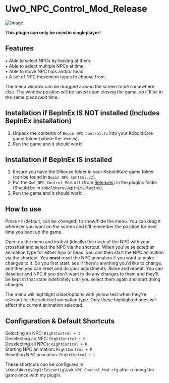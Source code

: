 # UwO_NPC_Control_Mod_Release
![Image](https://github.com/user-attachments/assets/08d45935-cc40-4e98-8c3d-10340d686933)

**This plugin can only be used in singleplayer!**

## Features
• Able to select NPCs by looking at them.  
• Able to select multiple NPCs at time.  
• Able to move NPC hips and/or head.  
• A set of NPC movement types to choose from.

The menu window can be dragged around the screen to be somewhere else. The window position will be saved upon closing the game, so it'll be in the same place next time.

## Installation if BepInEx IS NOT installed (Includes BepInEx installation)
1. Unpack the contents of `Bepin NPC Control.7z` into your KoboldKare game folder (where the .exe is).
2. Run the game and it should work!

## Installation if BepInEx IS installed
1. Ensure you have the Dlltouse folder in your KoboldKare game folder (can be found in `Bepin NPC Control.7z`).
2. Put the `UwO_NPC_Control_Mod.dll` (from [Releases](https://github.com/uwu-qwe/UwO_NPC_Control_Mod_Release/releases)) in the plugins folder (Should be in `KoboldKare\BepInEx\plugins`).
3. Run the game and it should work!

## How to use
Press `F9` (default, can be changed) to show/hide the menu. You can drag it wherever you want on the screen and it'll remember the position for next time you boot up the game.

Open up the menu and look at (ideally) the neck of the NPC with your crosshair and select the NPC via the shortcut.
When you've selected an animation type for either hips or head, you can then start the NPC animation via the shortcut.
You **must** reset the NPC animation if you want to make changes to it. So you first start, see if there's anything you'd like to change, and then you can reset and do your adjustments.
Rinse and repeat. You can deselect and NPC if you don't want to do any changes to them and they'll be kept in that state indefinitely until you select them again and start doing changes.

The menu will hightlight slider/options with yellow text when they're relevant for the selected animation type.
Only these highlighted ones will affect the current animation selected.

## Configuration & Default Shortcuts
Selecting an NPC: `RightControl + I`  
Deselecting an NPC: `RightControl + O`  
Deselecting all NPCs: `RightControl + K`  
Starting NPC animation: `RightControl + P`  
Resetting NPC animation: `RightControl + L`

These shortcuts can be configured in `\KoboldKare\BepInEx\config\UwO_NPC_Control_Mod.cfg` after running the game once with my plugin.
